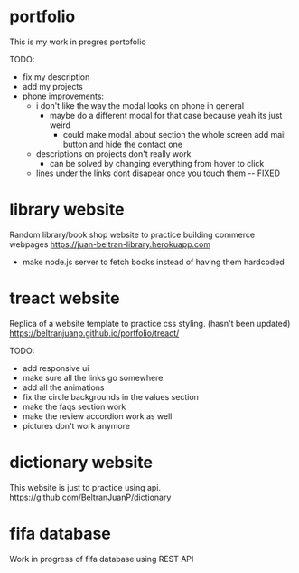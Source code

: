 # portfolio

This is my work in progres portofolio

TODO: 
- fix my description
- add my projects
- phone improvements:
  - i don't like the way the modal looks on phone in general
    - maybe do a different modal for that case because yeah its just weird
      - could make modal_about section the whole screen add mail button and hide the contact one
  - descriptions on projects don't really work
    - can be solved by changing everything from hover to click
  - lines under the links dont disapear once you touch them -- FIXED

# library website
Random library/book shop website to practice building commerce webpages
https://juan-beltran-library.herokuapp.com

- make node.js server to fetch books instead of having them hardcoded

# treact website
Replica of a website template to practice css styling. (hasn't been updated)
https://beltranjuanp.github.io/portfolio/treact/

TODO: 
- add responsive ui
- make sure all the links go somewhere
- add all the animations
- fix the circle backgrounds in the values section
- make the faqs section work
- make the review accordion work as well
- pictures don't work anymore

# dictionary website
This website is just to practice using api.
https://github.com/BeltranJuanP/dictionary

# fifa database
Work in progress of fifa database using REST API



